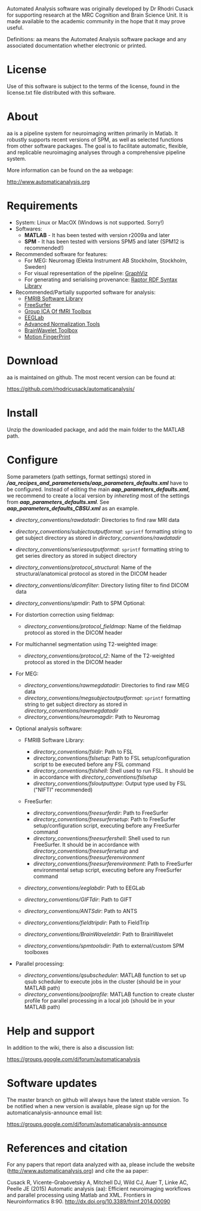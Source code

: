 Automated Analysis software was originally developed by Dr Rhodri Cusack
for supporting research at the MRC Cognition and Brain Science Unit. It
is made available to the academic community in the hope that it may
prove useful.

Definitions: aa means the Automated Analysis software package and any
associated documentation whether electronic or printed.

# License

Use of this software is subject to the terms of the license, found in
the license.txt file distributed with this software.

# About

aa is a pipeline system for neuroimaging written primarily in Matlab. It
robustly supports recent versions of SPM, as well as selected functions
from other software packages. The goal is to facilitate automatic,
flexible, and replicable neuroimaging analyses through a comprehensive
pipeline system.

More information can be found on the aa webpage:

http://www.automaticanalysis.org

# Requirements

 - System: Linux or MacOX (Windows is not supported. Sorry!)
 - Softwares: 
   - **MATLAB** - It has been tested with version r2009a and later
   - **SPM** - It has been tested with versions SPM5 and later (SPM12 is recommended!)
 - Recommended software for features:
   - For MEG: Neuromag (Elekta Instrument AB Stockholm, Stockholm, Sweden)
   - For visual representation of the pipeline: [GraphViz](http://www.graphviz.org)
   - For generating and serialising provenance: [Raptor RDF Syntax Library](http://librdf.org/raptor)
 - Recommended/Partially supported software for analysis:
   - [FMRIB Software Library](http://fsl.fmrib.ox.ac.uk/fsl/fslwiki)
   - [FreeSurfer](https://surfer.nmr.mgh.harvard.edu/fswiki)
   - [Group ICA Of fMRI Toolbox](http://mialab.mrn.org/software/gift/index.html)
   - [EEGLab](http://sccn.ucsd.edu/eeglab)
   - [Advanced Normalization Tools](http://picsl.upenn.edu/software/ants)
   - [BrainWavelet Toolbox](http://www.brainwavelet.org)
   - [Motion FingerPrint](https://www.medizin.uni-tuebingen.de/kinder/en/research/neuroimaging/software)
 
# Download

aa is maintained on github. The most recent version can be found at:

https://github.com/rhodricusack/automaticanalysis/

# Install

Unzip the downloaded package, and add the main folder to the MATLAB path.

# Configure

Some parameters (path settings, format settings) stored in **_<aarootdir>/aa_recipes_and_parametersets/aap_parameters_defaults.xml_** have to be configured. Instead of editing the main **_aap_parameters_defaults.xml_**, we recommend to create a local version by *inhereting* most of the settings from **_aap_parameters_defaults.xml_**. See **_aap_parameters_defaults_CBSU.xml_** as an example.
 - *directory_conventions/rawdatadir*: Directories to find raw MRI data
 - *directory_conventions/subjectoutputformat*: `sprintf` formatting string to get subject directory as stored in *directory_conventions/rawdatadir*
 - *directory_conventions/seriesoutputformat*: `sprintf` formatting string to get series directory as stored in subject directory
 - *directory_conventions/protocol_structural*: Name of the structural/anatomical protocol as stored in the DICOM header
 - *directory_conventions/dicomfilter*: Directory listing filter to find DICOM data
 - *directory_conventions/spmdir*: Path to SPM
Optional:
 - For distortion correction using fieldmap:
   - *directory_conventions/protocol_fieldmap*: Name of the fieldmap protocol as stored in the DICOM header

 - For multichannel segmentation using T2-weighted image:
   - *directory_conventions/protocol_t2*: Name of the T2-weighted protocol as stored in the DICOM header

 - For MEG: 
   - *directory_conventions/rawmegdatadir*: Directories to find raw MEG data
   - *directory_conventions/megsubjectoutputformat*: `sprintf` formatting string to get subject directory as stored in *directory_conventions/rawmegdatadir*		
   - *directory_conventions/neuromagdir*: Path to Neuromag  

 - Optional analysis software:
   - FMRIB Software Library:
     - *directory_conventions/fsldir*: Path to FSL
     - *directory_conventions/fslsetup*: Path to FSL setup/configuration script to be executed before any FSL command
     - *directory_conventions/fslshell*: Shell used to run FSL. It should be in accordance with *directory_conventions/fslsetup*
     - *directory_conventions/fsloutputtype*: Output type used by FSL ("NIFTI" recommended)

   - FreeSurfer:
     - *directory_conventions/freesurferdir*: Path to FreeSurfer
     - *directory_conventions/freesurfersetup*: Path to FreeSurfer setup/configuration script, executing before any FreeSurfer command
     - *directory_conventions/freesurfershell*: Shell used to run FreeSurfer. It should be in accordance with *directory_conventions/freesurfersetup* and *directory_conventions/freesurferenvironment*
     - *directory_conventions/freesurferenvironment*: Path to FreeSurfer environmental setup script, executing before any FreeSurfer command
   
   - *directory_conventions/eeglabdir*: Path to EEGLab
   - *directory_conventions/GIFTdir*: Path to GIFT
   - *directory_conventions/ANTSdir*: Path to ANTS
   - *directory_conventions/fieldtripdir*: Path to FieldTrip
   - *directory_conventions/BrainWaveletdir*: Path to BrainWavelet
   - *directory_conventions/spmtoolsdir*: Path to external/custom SPM toolboxes

 - Parallel processing: 
   - *directory_conventions/qsubscheduler*: MATLAB function to set up qsub scheduler to execute jobs in the cluster (should be in your MATLAB path)
   - *directory_conventions/poolprofile*: MATLAB function to create cluster profile for parallel processing in a local job (should be in your MATLAB path)

# Help and support

In addition to the wiki, there is also a discussion list:

https://groups.google.com/d/forum/automaticanalysis

# Software updates

The master branch on github will always have the latest stable version.
To be notified when a new version is available, please sign up for the
automaticanalysis-announce email list:

https://groups.google.com/d/forum/automaticanalysis-announce

# References and citation

For any papers that report data analyzed with aa, please include the
website (http://www.automaticanalysis.org) and cite the aa paper:

Cusack R, Vicente-Grabovetsky A, Mitchell DJ, Wild CJ, Auer T, Linke AC,
Peelle JE (2015) Automatic analysis (aa): Efficient neuroimaging
workflows and parallel processing using Matlab and XML. Frontiers in
Neuroinformatics 8:90.
http://dx.doi.org/10.3389/fninf.2014.00090
